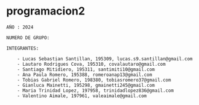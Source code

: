 # programacion2

    AÑO : 2024
    
    NUMERO DE GRUPO:

    INTEGRANTES:

        - Lucas Sebastian Santillan, 195309, lucas.s9.santillan@gmail.com
        - Lautaro Rodrigues Cova, 195310, covalautaro@gmail.com
        - Santiago Mitidiero, 195311, santimiti10@gmail.com
        - Ana Paula Romero, 195388, romeroanap13@gmail.com
        - Tobias Gabriel Romero, 198380, tobiasromero37@gmail.com
        - Gianluca Mainetti, 195298, gmainetti245@gmail.com
        - Maria Trinidad Lopez, 197958, trinidadlopez836@gmail.com
        - Valentino Aimale, 197961, valeaimale@gmail.com 